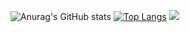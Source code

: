 
![Anurag's GitHub stats](https://github-readme-stats.vercel.app/api?username=ARMoreno99&show_icons=true&theme=dark)
[![Top Langs](https://github-readme-stats.vercel.app/api/top-langs/?username=ARMoreno99&layout=compact)](https://github.com/ARMoreno99/github-readme-stats)
<img src="[YOUR_VERCEL_PROJECT_DOMAIN]/[METHOD]?username=alerodriguezm99" />
